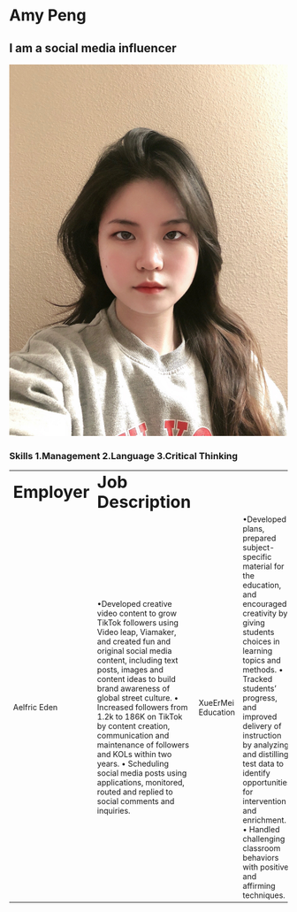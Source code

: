 <h1> Amy Peng
</h1>
<h2> I am a social media influencer
</h2>
<img alt="My Profile Picture" src="https://raw.githubusercontent.com/AmyP37/J124/main/Image/IMG_4637.JPG" />
<h3> Skills
  1.Management 2.Language 3.Critical Thinking
</h3>
<table border="0">
 <tr>
    <td><b style="font-size:30px">Employer</b></td>
    <td><b style="font-size:30px">Job Description</b></td>
 </tr>
 <tr>
    <td> Aelfric Eden</td>
    <td> •Developed creative video content to grow TikTok followers using Video leap, Viamaker, and created fun and original social media content, including text posts, images and content ideas to build brand awareness of global street culture.
• Increased followers from 1.2k to 186K on TikTok by content creation, communication and maintenance of followers and KOLs within two years.
• Scheduling social media posts using applications, monitored, routed and replied to social comments and inquiries.</td>
    <td>XueErMei Education</td>
    <td> •Developed plans, prepared subject-specific material for the education, and encouraged creativity by giving students choices in learning topics and methods.
• Tracked students’ progress, and improved delivery of instruction by analyzing and distilling test data to identify opportunities for intervention and enrichment.
• Handled challenging classroom behaviors with positive and affirming techniques.</td>
 </tr>
</table>
